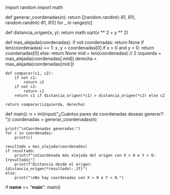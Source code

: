 import random
import math

def generar_coordenadas(n):
    return [[random.randint(-81, 81), random.randint(-81, 81)] for _ in range(n)]

def distancia_origen(x, y):
    return math.sqrt(x ** 2 + y ** 2)

def mas_alejada(coordenadas):
    if not coordenadas:
        return None
    if len(coordenadas) == 1:
        x, y = coordenadas[0]
        if x > 0 and y < 0:
            return coordenadas[0]
        else:
            return None
    mid = len(coordenadas) // 2
    izquierda = mas_alejada(coordenadas[:mid])
    derecha = mas_alejada(coordenadas[mid:])

    def comparar(c1, c2):
        if not c1:
            return c2
        if not c2:
            return c1
        return c1 if distancia_origen(*c1) > distancia_origen(*c2) else c2

    return comparar(izquierda, derecha)

def main():
    n = int(input("¿Cuántos pares de coordenadas deseas generar?: "))
    coordenadas = generar_coordenadas(n)
    
    print("\nCoordenadas generadas:")
    for c in coordenadas:
        print(c)
    
    resultado = mas_alejada(coordenadas)
    if resultado:
        print(f"\nCoordenada más alejada del origen con X > 0 e Y < 0: {resultado}")
        print(f"Distancia desde el origen: {distancia_origen(*resultado):.2f}")
    else:
        print("\nNo hay coordenadas con X > 0 e Y < 0.")

if __name__ == "__main__":
    main()
